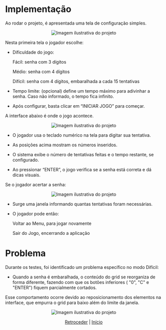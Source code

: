 # Implementação

Ao rodar o projeto, é apresentada uma tela de configuração simples.
<p align="center">
  <img src="https://github.com/user-attachments/assets/541b3ae1-9cec-4399-a924-e8622e31368f" alt="Imagem ilustrativa do projeto" />
</p>
Nesta primeira tela o jogador escolhe:

* Dificuldade do jogo:

  Fácil: senha com 3 dígitos

  Médio: senha com 4 dígitos

  Difícil: senha com 4 dígitos, embaralhada a cada 15 tentativas

* Tempo limite: (opcional) define um tempo máximo para adivinhar a senha. Caso não informado, o tempo fica infinito.

* Após configurar, basta clicar em “INICIAR JOGO” para começar.


A interface abaixo é onde o jogo acontece.
<p align="center">
  <img src="https://github.com/user-attachments/assets/67ae8b44-4539-462e-8c4e-30761a690079" alt="Imagem ilustrativa do projeto" />
</p>

* O jogador usa o teclado numérico na tela para digitar sua tentativa.

* As posições acima mostram os números inseridos.

* O sistema exibe o número de tentativas feitas e o tempo restante, se configurado.
  
* Ao pressionar “ENTER”, o jogo verifica se a senha está correta e dá dicas visuais.

Se o jogador acertar a senha:

<p align="center">
  <img src="https://github.com/user-attachments/assets/82d0fe2d-443a-4f20-b4dc-6679b80ceb03" alt="Imagem ilustrativa do projeto" />
</p>

* Surge uma janela informando quantas tentativas foram necessárias.

* O jogador pode então:

  Voltar ao Menu, para jogar novamente

  Sair do Jogo, encerrando a aplicação

# Problema
Durante os testes, foi identificado um problema específico no modo Difícil:

* Quando a senha é embaralhada, o conteúdo do grid se reorganiza de forma diferente, fazendo com que os botões inferiores ( "0", "C" e "ENTER") fiquem parcialmente cortados.

Esse comportamento ocorre devido ao reposicionamento dos elementos na interface, que empurra o grid para baixo além do limite da janela.
<p align="center">
  <img src="https://github.com/user-attachments/assets/e639954d-6269-4e36-8620-d338cf32f847" alt="Imagem ilustrativa do projeto" />
</p>









 
<div align="center">

[Retroceder](projeto.md) | [Início](analise.md)

</div>
